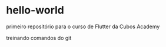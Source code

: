 # hello-world
primeiro repositório para o curso de Flutter da Cubos Academy

treinando comandos do git
